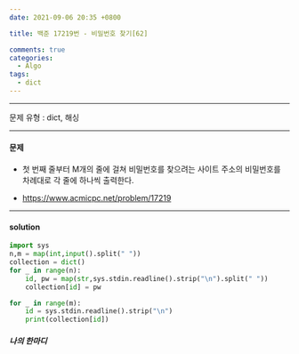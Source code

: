 ```yaml
---
date: 2021-09-06 20:35 +0800

title: 백준 17219번 - 비밀번호 찾기[62]

comments: true
categories:
  - Algo
tags:
  - dict
---
```


---

문제 유형 : dict, 해싱

---

#### 문제

- 첫 번째 줄부터 M개의 줄에 걸쳐 비밀번호를 찾으려는 사이트 주소의 비밀번호를 차례대로 각 줄에 하나씩 출력한다.

- https://www.acmicpc.net/problem/17219

---

#### solution

```python
import sys
n,m = map(int,input().split(" "))
collection = dict()
for _ in range(n):
    id, pw = map(str,sys.stdin.readline().strip("\n").split(" "))
    collection[id] = pw

for _ in range(m):
    id = sys.stdin.readline().strip("\n")
    print(collection[id])
```

##### 나의 한마디
